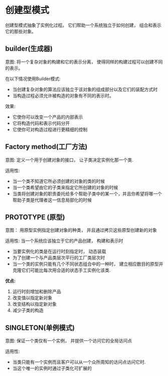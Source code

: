 # 创建型模式

创建型模式抽象了实例化过程。 它们帮助一个系统独立于如何创建， 组合和表示它的那些对象。 


## builder(生成器) 

意图: 将一个复杂对象的构建和它的表示分离， 使得同样的构建过程可以创建不同的表示。


在以下情况使用Builder模式:
- 当创建复杂对象的算法应该独立于该对象的组成部分以及它们的装配方式时
- 当构造过程必须允许被构造的对象有不同的表示时。


效果:

- 它使你可以改变一个产品的内部表示
- 它将构造代码和表示代码分开
- 它使你可对构造过程进行更精细的控制


## Factory method(工厂方法)

意图: 定义一个用于创建对象的接口， 让子类决定实例化那一个类.


适用性: 
    
- 当一个类不知道它所必须创建的对象的类的时候
- 当一个类希望由它的子类来指定它所创建的对象的时候
- 当类将创建对象的职责委托给多个帮助子类中的某一个，并且你希望将哪一个帮助子类是代理者这一信息局部化的时候


## PROTOTYPE (原型)

意图： 用原型实例指定创建对象的种类， 并且通过拷贝这些原型创建新的对象

适用性: 当一个系统应该独立于它的产品创建， 构建和表示时

- 当要实例化的类是在运行时刻指定时， 动态装载
- 为了创建一个与产品类层次平行的工厂类层次时
- 当一个类的实例只能有几个不同状态组合中的一种时， 建立相应数目的原型并克隆它们可能比每次用合适的状态手工实例化该类.

**优点:**

1. 运行时刻增加和删除产品
2. 改变值以指定新对象
3. 改变结构以指定新对象
4. 减少子类的构造

## SINGLETON(单例模式)

意图: 保证一个类仅有一个实例， 并提供一个访问它的全局访问点

适用性: 
- 当类只能有一个实例而且客户可以从一个众所周知的访问点访问它时.
- 当这个唯一的实例时通过子类化可扩展的


